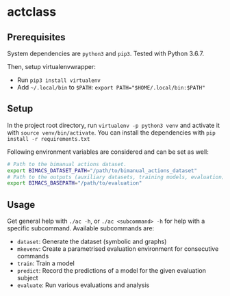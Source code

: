 # actclass

## Prerequisites

System dependencies are `python3` and `pip3`. Tested with Python 3.6.7.

Then, setup virtualenvwrapper:

- Run `pip3 install virtualenv`
- Add `~/.local/bin` to `$PATH`: `export PATH="$HOME/.local/bin:$PATH"`

## Setup

In the project root directory, run `virtualenv -p python3 venv` and activate it with `source venv/bin/activate`.
You can install the dependencies with `pip install -r requirements.txt`

Following environment variables are considered and can be set as well: 

```bash
# Path to the bimanual actions dataset.
export BIMACS_DATASET_PATH="/path/to/bimanual_actions_dataset"
# Path to the outputs (auxiliary datasets, training models, evaluation).
export BIMACS_BASEPATH="/path/to/evaluation"
```

## Usage

Get general help with `./ac -h`, or `./ac <subcommand> -h` for help with a specific subcommand.
Available subcommands are:

- `dataset`: Generate the dataset (symbolic and graphs)
- `mkevenv`: Create a parametrised evaluation environment for consecutive commands 
- `train`: Train a model
- `predict`: Record the predictions of a model for the given evaluation subject
- `evaluate`: Run various evaluations and analysis
